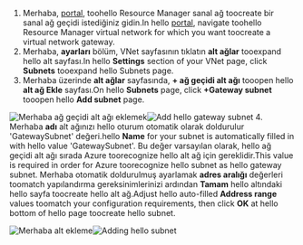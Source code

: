 1. <span data-ttu-id="c1cab-101">Merhaba, [portal](http://portal.azure.com), toohello Resource Manager sanal ağ toocreate bir sanal ağ geçidi istediğiniz gidin.</span><span class="sxs-lookup"><span data-stu-id="c1cab-101">In hello [portal](http://portal.azure.com), navigate toohello Resource Manager virtual network for which you want toocreate a virtual network gateway.</span></span>
2. <span data-ttu-id="c1cab-102">Merhaba, **ayarları** bölüm, VNet sayfasının tıklatın **alt ağlar** tooexpand hello alt sayfası.</span><span class="sxs-lookup"><span data-stu-id="c1cab-102">In hello **Settings** section of your VNet page, click **Subnets** tooexpand hello Subnets page.</span></span>
3. <span data-ttu-id="c1cab-103">Merhaba üzerinde **alt ağlar** sayfasında, **+ ağ geçidi alt ağı** tooopen hello **alt ağ Ekle** sayfası.</span><span class="sxs-lookup"><span data-stu-id="c1cab-103">On hello **Subnets** page, click **+Gateway subnet** tooopen hello **Add subnet** page.</span></span>

  <span data-ttu-id="c1cab-104">![Merhaba ağ geçidi alt ağı eklemek](./media/vpn-gateway-add-gwsubnet-rm-portal-include/addgwsubnet.png "hello ağ geçidi alt ağı Ekle")</span><span class="sxs-lookup"><span data-stu-id="c1cab-104">![Add hello gateway subnet](./media/vpn-gateway-add-gwsubnet-rm-portal-include/addgwsubnet.png "Add hello gateway subnet")</span></span>
4. <span data-ttu-id="c1cab-105">Merhaba **adı** alt ağınızı hello oturum otomatik olarak doldurulur 'GatewaySubnet' değeri.</span><span class="sxs-lookup"><span data-stu-id="c1cab-105">hello **Name** for your subnet is automatically filled in with hello value 'GatewaySubnet'.</span></span> <span data-ttu-id="c1cab-106">Bu değer varsayılan olarak, hello ağ geçidi alt ağı sırada Azure toorecognize hello alt ağ için gereklidir.</span><span class="sxs-lookup"><span data-stu-id="c1cab-106">This value is required in order for Azure toorecognize hello subnet as hello gateway subnet.</span></span> <span data-ttu-id="c1cab-107">Merhaba otomatik doldurulmuş ayarlamak **adres aralığı** değerleri toomatch yapılandırma gereksinimlerinizi ardından **Tamam** hello altındaki hello sayfa toocreate hello alt ağ.</span><span class="sxs-lookup"><span data-stu-id="c1cab-107">Adjust hello auto-filled **Address range** values toomatch your configuration requirements, then click **OK** at hello bottom of hello page toocreate hello subnet.</span></span>

  <span data-ttu-id="c1cab-108">![Merhaba alt ekleme](./media/vpn-gateway-add-gwsubnet-rm-portal-include/addsubnetgw.png "hello alt ağ ekleme")</span><span class="sxs-lookup"><span data-stu-id="c1cab-108">![Adding hello subnet](./media/vpn-gateway-add-gwsubnet-rm-portal-include/addsubnetgw.png "Adding hello subnet")</span></span>
